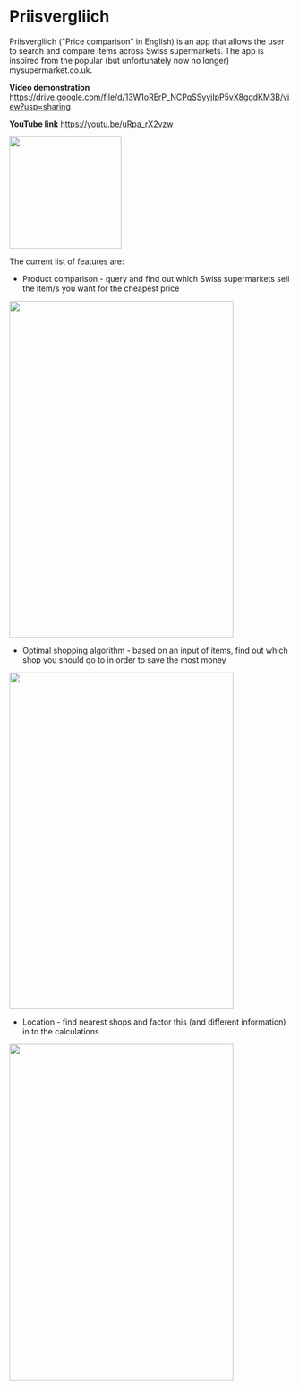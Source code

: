 # Priisvergliich

Priisvergliich ("Price comparison" in English) is an app that allows the user to search and compare items across Swiss supermarkets. The app is inspired from the popular (but unfortunately now no longer) mysupermarket.co.uk. 

**Video demonstration** https://drive.google.com/file/d/13W1oRErP_NCPqSSyyjIpP5vX8ggdKM3B/view?usp=sharing

**YouTube link** https://youtu.be/uRpa_rX2vzw

<img src="https://i.imgur.com/m8NVIP7.png" width="200" height="200" />

The current list of features are:

* Product comparison - query and find out which Swiss supermarkets sell the item/s you want for the cheapest price


<img src="https://i.imgur.com/UtVo1h7.png" width="400" height="600" />


* Optimal shopping algorithm - based on an input of items, find out which shop you should go to in order to save the most money


<img src="https://i.imgur.com/0dHBYYN.png" width="400" height="600" />


* Location - find nearest shops and factor this (and different information) in to the calculations.

<img src="https://i.imgur.com/aw8iYVj.png" width="400" height="600" />
